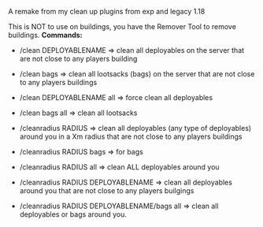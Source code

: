 A remake from my clean up plugins from exp and legacy 1.18

This is NOT to use on buildings, you have the Remover Tool to remove buildings.
**Commands:**

- /clean DEPLOYABLENAME => clean all deployables on the server that are not close to any players building

- /clean bags => clean all lootsacks (bags) on the server that are not close to any players buildings

- /clean DEPLOYABLENAME all => force clean all deployables

- /clean bags all => clean all lootsacks

- /cleanradius RADIUS => clean all deployables (any type of deployables) around you in a Xm radius that are not close to any players buildings

- /cleanradius RADIUS bags => for bags

- /cleanradius RADIUS all => clean ALL deployables around you

- /cleanradius RADIUS DEPLOYABLENAME => clean all deployables around you that are not close to any players builgings

- /cleanradius RADIUS DEPLOYABLENAME/bags all => clean all deployables or bags around you.